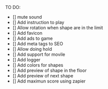 
TO DO:

- [] mute sound
- [] Add instruction to play
- [] Allow rotation when shape are in the limit
- [] Add favicon
- [] Add ads to game
- [] Add meta tags to SEO
- [] Allow doing hold
- [] Add support for movile
- [] Add logger
- [] Add colors for shapes
- [] Add preview of shape in the floor
- [] Add preview of next shape
- [] Add maximun score using zapier